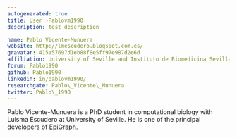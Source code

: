 ```yaml
---
autogenerated: true
title: User ›Pablovm1990
description: test description

name: Pablo Vicente-Munuera
website: http://lmescudero.blogspot.com.es/
gravatar: 415a57697d1eb88f8e5ff97e987d2e6d
affiliation: University of Seville and Instituto de Biomedicina Sevilla (IBiS)
forum: Pablo1990
github: Pablo1990
linkedin: in/pablovm1990/
researchgate: Pablo\_Vicente\_Munuera
twitter: Pablo\_1990
---
```


Pablo Vicente-Munuera is a PhD student in computational biology with Luisma Escudero at University of Seville. He is one of the principal developers of [EpiGraph](/plugins/epigraph).
